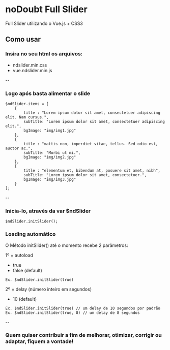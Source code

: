 # noDoubt Full Slider

Full Slider utilizando o Vue.js + CSS3

## Como usar

### Insira no seu html os arquivos: 
- ndslider.min.css
- vue.ndslider.min.js

--

### Logo após basta alimentar o slide

```
$ndSlider.items = [
	{
		title : "Lorem ipsum dolor sit amet, consectetuer adipiscing elit. Nam cursus.",
		subTitle: "Lorem ipsum dolor sit amet, consectetuer adipiscing elit.",
		bgImage: "img/img1.jpg"
	},
	{
		title : "mattis non, imperdiet vitae, tellus. Sed odio est, auctor ac.",
		subTitle: "Morbi ut mi.",
		bgImage: "img/img2.jpg"
	},
	{
		title : "elementum et, bibendum at, posuere sit amet, nibh",
		subTitle: "Lorem ipsum dolor sit amet, consectetuer.",
		bgImage: "img/img3.jpg"
	}
];
```

--

### Inicia-lo, através da var $ndSlider

```
$ndSlider.initSlider();
```

### Loading automático

O Método initSlider() até o momento recebe 2 parâmetros:

1º = autoload
- true
- false (default)

``` Ex. $ndSlider.initSlider(true) ```

2º = delay (número inteiro em segundos)
- 10 (default)

```
Ex. $ndSlider.initSlider(true) // um delay de 10 segundos por padrão
Ex. $ndSlider.initSlider(true, 8) // um delay de 8 segundos
```
--

### Quem quiser contribuir a fim de melhorar, otimizar, corrigir ou adaptar, fiquem a vontade!

